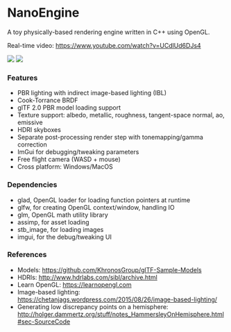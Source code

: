 # NanoEngine

A toy physically-based rendering engine written in C++ using OpenGL.

Real-time video: https://www.youtube.com/watch?v=UCdlUd6DJs4

<img src="https://github.com/tristancalderbank/NanoEngine/blob/master/screenshots/pbr_first_implementation.png">

<img src="https://github.com/tristancalderbank/NanoEngine/blob/master/screenshots/metallicroughnesslabelled.png">

### Features
* PBR lighting with indirect image-based lighting (IBL)
* Cook-Torrance BRDF
* glTF 2.0 PBR model loading support
* Texture support: albedo, metallic, roughness, tangent-space normal, ao, emissive
* HDRI skyboxes
* Separate post-processing render step with tonemapping/gamma correction
* ImGui for debugging/tweaking parameters
* Free flight camera (WASD + mouse)
* Cross platform: Windows/MacOS

### Dependencies

* glad, OpenGL loader for loading function pointers at runtime
* glfw, for creating OpenGL context/window, handling IO
* glm, OpenGL math utility library
* assimp, for asset loading
* stb_image, for loading images
* imgui, for the debug/tweaking UI

### References

* Models: https://github.com/KhronosGroup/glTF-Sample-Models
* HDRIs: http://www.hdrlabs.com/sibl/archive.html
* Learn OpenGL: https://learnopengl.com
* Image-based lighting: https://chetanjags.wordpress.com/2015/08/26/image-based-lighting/
* Generating low discrepancy points on a hemisphere: http://holger.dammertz.org/stuff/notes_HammersleyOnHemisphere.html#sec-SourceCode
